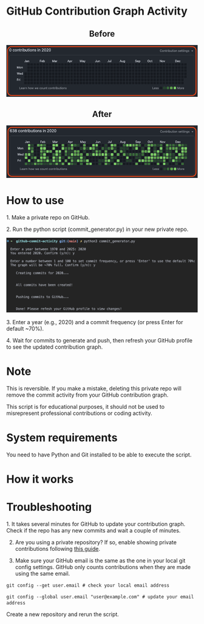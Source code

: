 # GitHub Contribution Graph Activity

<div align="center">
  <h2>Before</h2>
  <img src="/images/before.png" alt="Before" width = "1000">
</div>   

<div align="center">
  <h2>After</h2>
  <img src="/images/after.png" alt="After" width = "1000">
</div>   

<h1>How to use</h1>



<p>
  1. Make a private repo on GitHub.
</p>

<p>
  2. Run the python script (commit_generator.py) in your new private repo.
</p>

<div align="center">
  <img src="/images/cli.png" alt="CLI">
</div>

<p>
  3. Enter a year (e.g., 2020) and a commit frequency (or press Enter for default ~70%).
</p>
 
<p>
  4. Wait for commits to generate and push, then refresh your GitHub profile to see the updated contribution graph.
</p>

<h1>Note</h1>

<p>This is reversible. If you make a mistake, deleting this private repo will remove the commit activity from your GitHub contribution graph.</p>

<p>This script is for educational purposes, it should not be used to misrepresent professional contributions or coding activity.</p>

<h1>System requirements</h1>
You need to have Python and Git installed to be able to execute the script.

<h1>How it works</h1>


<h1>Troubleshooting</h1>
1. It takes several minutes for GitHub to update your contribution graph. Check if the repo has any new commits and wait a couple of minutes.

2. Are you using a private repository? If so, enable showing private contributions following [this guide](https://docs.github.com/en/account-and-profile/setting-up-and-managing-your-github-profile/managing-contribution-settings-on-your-profile/showing-your-private-contributions-and-achievements-on-your-profile).

3. Make sure your GitHub email is the same as the one in your local git config settings. GitHub only counts contributions when they are made using the same email.

```
git config --get user.email # check your local email address
```

```
git config --global user.email "user@example.com" # update your email address
```

Create a new repository and rerun the script.
